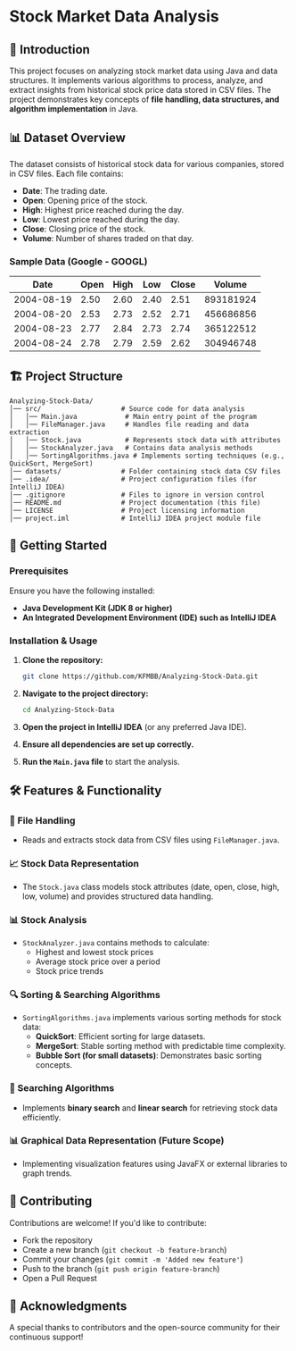 # Stock Market Data Analysis

## 📌 Introduction

This project focuses on analyzing stock market data using Java and data structures. It implements various algorithms to process, analyze, and extract insights from historical stock price data stored in CSV files. The project demonstrates key concepts of **file handling, data structures, and algorithm implementation** in Java.

## 📊 Dataset Overview

The dataset consists of historical stock data for various companies, stored in CSV files. Each file contains:

- **Date**: The trading date.
- **Open**: Opening price of the stock.
- **High**: Highest price reached during the day.
- **Low**: Lowest price reached during the day.
- **Close**: Closing price of the stock.
- **Volume**: Number of shares traded on that day.

### Sample Data (Google - GOOGL)

| Date       | Open | High | Low  | Close | Volume    |
|------------|------|------|------|-------|-----------|
| 2004-08-19 | 2.50 | 2.60 | 2.40 | 2.51  | 893181924 |
| 2004-08-20 | 2.53 | 2.73 | 2.52 | 2.71  | 456686856 |
| 2004-08-23 | 2.77 | 2.84 | 2.73 | 2.74  | 365122512 |
| 2004-08-24 | 2.78 | 2.79 | 2.59 | 2.62  | 304946748 |

## 🏗️ Project Structure

```
Analyzing-Stock-Data/
│── src/                    # Source code for data analysis
│   │── Main.java            # Main entry point of the program
│   │── FileManager.java     # Handles file reading and data extraction
│   │── Stock.java           # Represents stock data with attributes
│   │── StockAnalyzer.java   # Contains data analysis methods
│   │── SortingAlgorithms.java # Implements sorting techniques (e.g., QuickSort, MergeSort)
│── datasets/               # Folder containing stock data CSV files
│── .idea/                  # Project configuration files (for IntelliJ IDEA)
│── .gitignore              # Files to ignore in version control
│── README.md               # Project documentation (this file)
│── LICENSE                 # Project licensing information
│── project.iml             # IntelliJ IDEA project module file
```

## 🚀 Getting Started

### Prerequisites

Ensure you have the following installed:
- **Java Development Kit (JDK 8 or higher)**
- **An Integrated Development Environment (IDE) such as IntelliJ IDEA**

### Installation & Usage

1. **Clone the repository:**
   ```bash
   git clone https://github.com/KFMBB/Analyzing-Stock-Data.git
   ```

2. **Navigate to the project directory:**
   ```bash
   cd Analyzing-Stock-Data
   ```

3. **Open the project in IntelliJ IDEA** (or any preferred Java IDE).

4. **Ensure all dependencies are set up correctly.**

5. **Run the `Main.java` file** to start the analysis.

## 🛠️ Features & Functionality

### 📂 File Handling
- Reads and extracts stock data from CSV files using `FileManager.java`.

### 📈 Stock Data Representation
- The `Stock.java` class models stock attributes (date, open, close, high, low, volume) and provides structured data handling.

### 📊 Stock Analysis
- `StockAnalyzer.java` contains methods to calculate:
  - Highest and lowest stock prices
  - Average stock price over a period
  - Stock price trends

### 🔍 Sorting & Searching Algorithms
- `SortingAlgorithms.java` implements various sorting methods for stock data:
  - **QuickSort**: Efficient sorting for large datasets.
  - **MergeSort**: Stable sorting method with predictable time complexity.
  - **Bubble Sort (for small datasets)**: Demonstrates basic sorting concepts.

### 🔎 Searching Algorithms
- Implements **binary search** and **linear search** for retrieving stock data efficiently.

### 📊 Graphical Data Representation (Future Scope)
- Implementing visualization features using JavaFX or external libraries to graph trends.

## 🤝 Contributing

Contributions are welcome! If you'd like to contribute:
- Fork the repository
- Create a new branch (`git checkout -b feature-branch`)
- Commit your changes (`git commit -m 'Added new feature'`)
- Push to the branch (`git push origin feature-branch`)
- Open a Pull Request

## 🙌 Acknowledgments

A special thanks to contributors and the open-source community for their continuous support!

